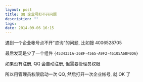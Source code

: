 ```yaml
---
layout: post
title: QQ 企业号打不开问题
description: ""
tags:
date: 2014-09-06 16:15
---
```


遇到一个企业帐号点不开"咨询"的问题, 比如搜 4006528705

最后发现是少了一个组件 ```{4534331A-368F-4565-A9F2-46105A68F0DA}```

如果没有注册, QQ 会自动注册, 但需要管理员权限

所以用管理员权限启动一次 QQ, 然后打开一次企业帐号, 就 OK 了
